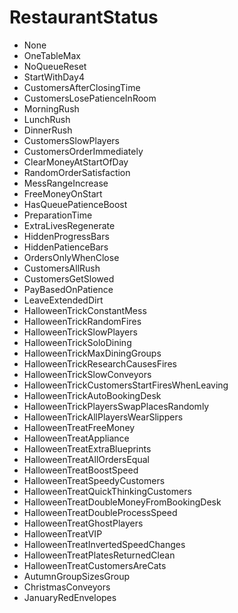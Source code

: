 # RestaurantStatus

* None
* OneTableMax
* NoQueueReset
* StartWithDay4
* CustomersAfterClosingTime
* CustomersLosePatienceInRoom
* MorningRush
* LunchRush
* DinnerRush
* CustomersSlowPlayers
* CustomersOrderImmediately
* ClearMoneyAtStartOfDay
* RandomOrderSatisfaction
* MessRangeIncrease
* FreeMoneyOnStart
* HasQueuePatienceBoost
* PreparationTime
* ExtraLivesRegenerate
* HiddenProgressBars
* HiddenPatienceBars
* OrdersOnlyWhenClose
* CustomersAllRush
* CustomersGetSlowed
* PayBasedOnPatience
* LeaveExtendedDirt
* HalloweenTrickConstantMess
* HalloweenTrickRandomFires
* HalloweenTrickSlowPlayers
* HalloweenTrickSoloDining
* HalloweenTrickMaxDiningGroups
* HalloweenTrickResearchCausesFires
* HalloweenTrickSlowConveyors
* HalloweenTrickCustomersStartFiresWhenLeaving
* HalloweenTrickAutoBookingDesk
* HalloweenTrickPlayersSwapPlacesRandomly
* HalloweenTrickAllPlayersWearSlippers
* HalloweenTreatFreeMoney
* HalloweenTreatAppliance
* HalloweenTreatExtraBlueprints
* HalloweenTreatAllOrdersEqual
* HalloweenTreatBoostSpeed
* HalloweenTreatSpeedyCustomers
* HalloweenTreatQuickThinkingCustomers
* HalloweenTreatDoubleMoneyFromBookingDesk
* HalloweenTreatDoubleProcessSpeed
* HalloweenTreatGhostPlayers
* HalloweenTreatVIP
* HalloweenTreatInvertedSpeedChanges
* HalloweenTreatPlatesReturnedClean
* HalloweenTreatCustomersAreCats
* AutumnGroupSizesGroup
* ChristmasConveyors
* JanuaryRedEnvelopes
